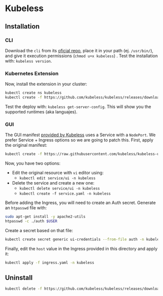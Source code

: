 # Kubeless

## Installation

### CLI

Download the `cli` from its [oficial repo](https://github.com/kubeless/kubeless/releases), place it in your path (ej. `/usr/bin/`), and give it execution permissions (`chmod u+x kubeless`) . Test the installation with: `kubeless version`.

### Kubernetes Extension

Now, install the extension in your cluster:

```sh
kubectl create ns kubeless
kubectl create -f https://github.com/kubeless/kubeless/releases/download/v1.0.2/kubeless-v1.0.2.yaml
```

Test the deploy with: `kubeless get-server-config`. This will show you the supported runtimes (aka languajes).

### GUI

The GUI manifest [provided by Kubeless](https://raw.githubusercontent.com/kubeless/kubeless-ui/master/k8s.yaml) uses a Service with a `NodePort`. We prefer Service + Ingress options so we are going to patch this. First, apply the original manifest:

```sh
kubectl create -f https://raw.githubusercontent.com/kubeless/kubeless-ui/master/k8s.yaml
```

Now, you have two options:

- Edit the original resource with `vi` editor using:
  - `kubectl edit service/ui -n kubeless`
- Delete the service and create a new one:
  - `kubectl delete service/ui -n kubeless`
  - `kubectl create -f service.yaml -n kubeless`

Before adding the Ingress, you will need to create an Auth secret. Generate an `htpasswd` file with:

```sh
sudo apt-get install -y apache2-utils
htpasswd -c ./auth $USER
```

Create a secret based on that file:

```sh
kubectl create secret generic ui-credentials --from-file auth -n kubeless
```

Finally, edit the `host` value in the Ingress provided in this directory and apply it:

```sh
kubectl apply -f ingress.yaml -n kubeless
```

## Uninstall

```sh
kubectl delete -f https://github.com/kubeless/kubeless/releases/download/v1.0.2/kubeless-v1.0.2.yaml

```
